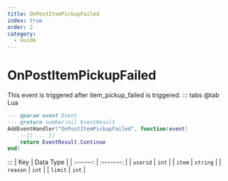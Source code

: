 ```yaml
---
title: OnPostItemPickupFailed
index: true
order: 2
category:
  - Guide
---
```


# OnPostItemPickupFailed
This event is triggered after item_pickup_failed is triggered.
::: tabs
@tab Lua
```lua
--- @param event Event
--- @return number|nil EventResult
AddEventHandler("OnPostItemPickupFailed", function(event)
    --[[ ... ]]
    return EventResult.Continue
end)
```

:::
|    Key   | Data Type |
| :------: | :-------: |
| `userid` |   `int`   |
|  `item`  |  `string` |
| `reason` |   `int`   |
|  `limit` |   `int`   |